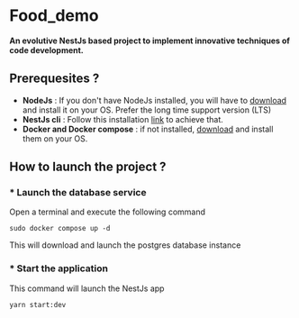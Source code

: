 # Food_demo

**An evolutive NestJs based project to implement innovative techniques of code development.**


## Prerequesites ?

- **NodeJs** : If you don't have NodeJs installed, you will have to [download](https://nodejs.org/en "node js official site") and install it on your OS. Prefer the long time support version (LTS)
- **NestJs cli** : Follow this installation [link](https://docs.nestjs.com/ "install nestjs") to achieve that.
- **Docker and Docker compose** : if not installed, [download](https://docs.docker.com/get-docker/ "link to dowload docker") and install them on your OS.


## How to launch the project ?

### * Launch the database service

Open a terminal and execute the following command

`sudo docker compose up -d`

This will download and launch the postgres database instance

### * Start the application

This command will launch the NestJs app

`yarn start:dev`

